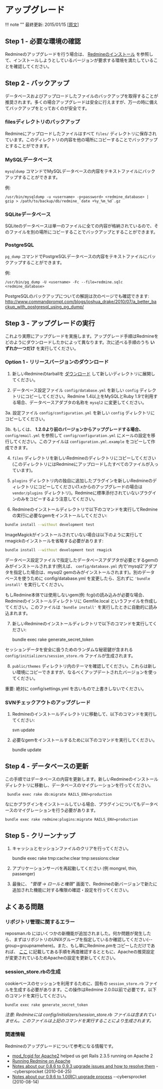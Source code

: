 アップグレード
==============

!!! note ""
    最終更新: 2015/01/15 [[原文](http://www.redmine.org/projects/redmine/wiki/RedmineUpgrade/71)]

Step 1 - 必要な環境の確認
-------------------------

Redmineのアップグレードを行う場合は、 [Redmineのインストール](/guide/RedmineInstall/) を参照して、インストールしようとしているバージョンが要求する環境を満たしていることを確認してください。

Step 2 - バックアップ
---------------------

データベースおよびアップロードしたファイルのバックアップを取得することが推奨されます。多くの場合アップグレードは安全に行えますが、万一の時に備えてバックアップをとっておくのが安全です。

### filesディレクトリのバックアップ

Redmineにアップロードしたファイルはすべて `files/` ディレクトリに保存されています。このディレクトリの内容を他の場所にコピーすることでバックアップとすることができます。

### MySQLデータベース

`mysqldump` コマンドでMySQLデータベースの内容をテキストファイルにバックアップすることができます。

例:

    /usr/bin/mysqldump -u <username> -p<password> <redmine_database> | gzip > /path/to/backup/db/redmine_`date +%y_%m_%d`.gz

### SQLiteデータベース

SQLiteのデータベースは単一のファイルに全ての内容が格納されているので、そのファイルを別の場所にコピーすることでバックアップとすることができます。

### PostgreSQL

`pg_dump` コマンドでPostgreSQLデータベースの内容をテキストファイルにバックアップすることができます。

例:

    /usr/bin/pg_dump -U <username> -Fc --file=redmine.sqlc <redmine_database>

PostgreSQLのバックアップについての解説は次のページでも確認できます: <http://www.commandprompt.com/blogs/joshua_drake/2010/07/a_better_backup_with_postgresql_using_pg_dump/>

Step 3 - アップグレードの実行
-----------------------------

これより実際にアップグレードを実施します。アップグレード手順はRedmineをどのようにダウンロードしたかによって異なります。次に述べる手順のうち **いずれか一つだけ** を実行してください。

### Option 1 - リリースバージョンのダウンロード

1. 新しいRedmineのtarballを [ダウンロード](http://www.redmine.org/projects/redmine/wiki/Download) して新しいディレクトリに展開してください。

2. データベース設定ファイル `config/database.yml` を新しい `config` ディレクトリにコピーしてください。Redmine 1.4以上をMySQLとRuby 1.9で利用する場合、データベースアダプタの名称を `mysql2` に変更してください。

3a. 設定ファイル `config/configuration.yml` を新しい `config` ディレクトリにコピーしてください。

3b. もしくは、 **1.2.0より前のバージョンからアップグレードする場合、** `config/email.yml` を参照して `config/configuration.yml` にメールの設定を移行してください。このファイルは `configuration.yml.example` をコピーして作成できます。

4. `files` ディレクトリを新しいRedmineのディレクトリにコピーしてください(このディレクトリにはRedmineにアップロードしたすべてのファイルが入っています)。

5. `plugins` ディレクトリ内の独自に追加したプラグインを新しいRedmineのディレクトリにコピーしてください(1.xからのアップグレードの場合は `vendor/plugins` ディレクトリ)。Redmineに標準添付されていないプラグインのみをコピーするよう注意してください。

6. Redmineのインストールディレクトリで以下のコマンドを実行してRedmineの実行に必要なgemをインストールしてください:

``` sh
bundle install --without development test
```

ImageMagickがインストールされていない場合は以下のように実行してrmagickのインストールを省略する必要があります:

``` sh
bundle install --without development test rmagick
```

データベース設定ファイルで指定したデータベースアダプタが必要とするgemのみがインストールされます(例えば、 `config/database.yml` 内で'mysql2'アダプタを指定した場合は、mysql2 gemのみがインストールされます)。別のデータベースを使うために config/database.yml を変更したら、忘れずに `'bundle install'` を実行してください。

もしRedmine本体では使用しないgem(例: fcgi)の読み込みが必要な場合、Redmineのインストールディレクトリに Gemfile.local というファイルを作成してください。このファイルは `'bundle install'` を実行したときに自動的に読み込まれます。

7. 新しいRedmineのインストールディレクトリで以下のコマンドを実行してください:

    bundle exec rake generate_secret_token

セッションデータを安全に扱うためのランダムな秘密鍵が含まれる `config/initializers/session_store.rb` ファイルが生成されます。

8. `public/themes` ディレクトリ内のテーマを確認してください。これらは新しい環境にコピーできますが、なるべくアップデートされたバージョンを使ってください。

重要: 絶対に config/settings.yml を古いもので上書きしないでください。

### SVNチェックアウトのアップグレード

1. Redmineのインストールディレクトリに移動して、以下のコマンドを実行してください:

    svn update

2. 必要なgemをインストールするために以下のコマンドを実行してください。

    bundle update

Step 4 - データベースの更新
---------------------------

この手順ではデータベースの内容を更新します。新しいRedmineのインストールディレクトリに移動し、データベースのマイグレーションを行ってください。

     bundle exec rake db:migrate RAILS_ENV=production

なにかプラグインをインストールしている場合、プラグインについてもデータベースのマイグレーションを行う必要があります。

    bundle exec rake redmine:plugins:migrate RAILS_ENV=production

Step 5 - クリーンナップ
-----------------------

1. キャッシュとセッションファイルのクリアを行ってください。

    bundle exec rake tmp:cache:clear tmp:sessions:clear

2. アプリケーションサーバを再起動してください (例 mongrel, thin, passenger)

3. 最後に、 *"管理 -&gt; ロールと権限"* 画面で、Redmineの新バージョンで新たに追加された機能に対する権限の確認・設定を行ってください。

よくある問題
------------

### リポジトリ管理に関するエラー

reposman.rb にはいくつかの新機能が追加されました。何か問題が発生したら、まずはリポジトリのUNIXグループを指定しているか確認してください(--group=groupnamehere)。また、もし単にRedmine.pmをコピーしただけであれば、 [ここ](http://www.redmine.org/projects/redmine/wiki/Repositories_access_control_with_apache_mod_dav_svn_and_mod_perl) に記載してある手順を再度確認するとともに、Apacheの推奨設定が変更されているためApacheの設定を更新してください。

### session\_store.rbの生成

cookieベースのセッションを利用するために、固有の `session_store.rb` ファイルを生成する必要があります。この操作はRedmine 2.0.0以前で必要です。以下のコマンドを実行してください。

    bundle exec rake generate_secret_token

*注意: Redmineには config/initializers/session\_store.rb ファイルは含まれていません。このファイルは上記のコマンドを実行することにより生成されます。*

### 関連情報

Redmineのアップグレードについて参考になる情報です。

-   [mod\_fcgid for Apache2](http://httpd.apache.org/mod_fcgid/) helped us get Rails 2.3.5 running on Apache 2
-   [Running Redmine on Apache](http://www.redmine.org/wiki/redmine/HowTo_configure_Apache_to_run_Redmine)
-   [Notes about our 0.8.6 to 0.9.3 upgrade issues and how to resolve them](http://www.cybersprocket.com/2010/project-management/upgrading-redmine-from-8-6-to-9-3/) --cybersprocket (2010-04-25)
-   [Notes about our 0.9.6 to 1.0(RC) upgrade process](http://www.cybersprocket.com/2010/tips-tricks/upgrading-redmine-from-0-9-6-to-1-0-0/) --cybersprocket (2010-08-14)
